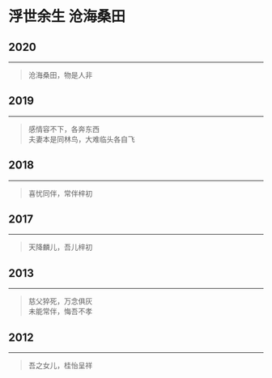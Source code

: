 # 浮世余生 沧海桑田
## 2020
-----------
> 沧海桑田，物是人非 

## 2019
-----------
> 感情容不下，各奔东西  
> 夫妻本是同林鸟，大难临头各自飞 

## 2018
-----------
> 喜忧同伴，常伴梓初  

## 2017
-----------
> 天降麟儿，吾儿梓初 

## 2013
-----------
> 慈父猝死，万念俱灰  
> 未能常伴，悔吾不孝  

## 2012
-----------
> 吾之女儿，桂怡呈祥


